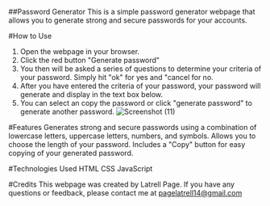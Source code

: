 ##Password Generator
This is a simple password generator webpage that allows you to generate strong and secure passwords for your accounts.

#How to Use
1. Open the webpage in your browser.
2. Click the red button "Generate password"
3. You then will be asked a series of questions to determine your criteria of your password. Simply hit "ok" for yes and "cancel for no.
4. After you have entered the criteria of your password, your password will generate and display in the text box below.
5. You can select an copy the password or click "generate password" to generate another password.
![Screenshot (11)](https://user-images.githubusercontent.com/127454292/233438099-bdf325c1-8f20-44be-b754-7b96a11d4296.png)


#Features
Generates strong and secure passwords using a combination of lowercase letters, uppercase letters, numbers, and symbols.
Allows you to choose the length of your password.
Includes a "Copy" button for easy copying of your generated password.

#Technologies Used
HTML
CSS
JavaScript

#Credits
This webpage was created by Latrell Page. If you have any questions or feedback, please contact me at pagelatrell14@gmail.com
